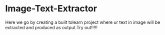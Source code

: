 # Image-Text-Extractor
Here we go by creating a built tolearn project where ur  text in image will be extracted and produced as output.Try out!!!!!
